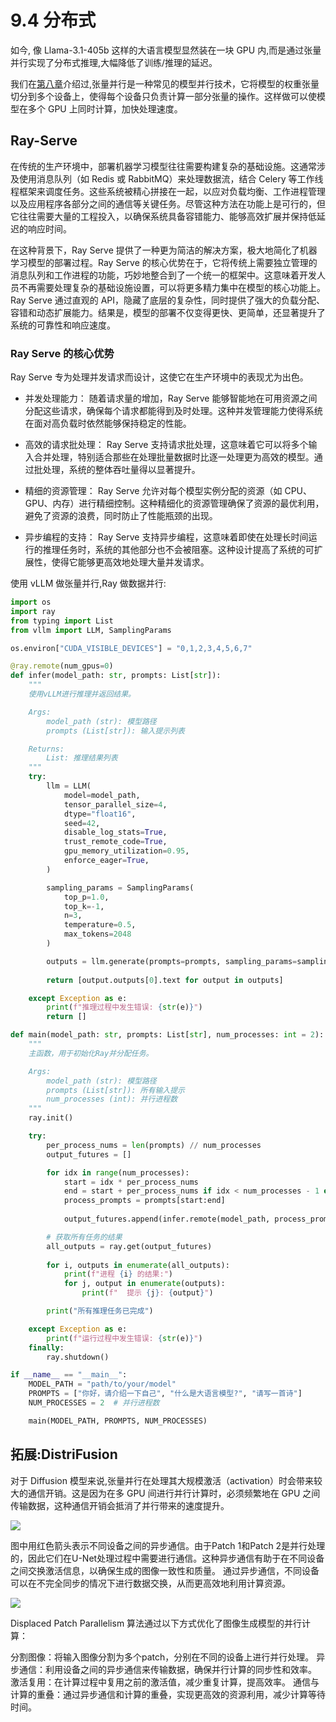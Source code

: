 # 9.4 分布式

如今, 像 Llama-3.1-405b 这样的大语言模型显然装在一块 GPU 内,而是通过张量并行实现了分布式推理,大幅降低了训练/推理的延迟。

我们在[第八章](https://datawhalechina.github.io/llm-deploy/#/chapter8/chapter8_4)介绍过,张量并行是一种常见的模型并行技术，它将模型的权重张量切分到多个设备上，使得每个设备只负责计算一部分张量的操作。这样做可以使模型在多个 GPU 上同时计算，加快处理速度。

## Ray-Serve

在传统的生产环境中，部署机器学习模型往往需要构建复杂的基础设施。这通常涉及使用消息队列（如 Redis 或 RabbitMQ）来处理数据流，结合 Celery 等工作线程框架来调度任务。这些系统被精心拼接在一起，以应对负载均衡、工作进程管理以及应用程序各部分之间的通信等关键任务。尽管这种方法在功能上是可行的，但它往往需要大量的工程投入，以确保系统具备容错能力、能够高效扩展并保持低延迟的响应时间。

在这种背景下，Ray Serve 提供了一种更为简洁的解决方案，极大地简化了机器学习模型的部署过程。Ray Serve 的核心优势在于，它将传统上需要独立管理的消息队列和工作进程的功能，巧妙地整合到了一个统一的框架中。这意味着开发人员不再需要处理复杂的基础设施设置，可以将更多精力集中在模型的核心功能上。Ray Serve 通过直观的 API，隐藏了底层的复杂性，同时提供了强大的负载分配、容错和动态扩展能力。结果是，模型的部署不仅变得更快、更简单，还显著提升了系统的可靠性和响应速度。

### Ray Serve 的核心优势

Ray Serve 专为处理并发请求而设计，这使它在生产环境中的表现尤为出色。

- 并发处理能力： 随着请求量的增加，Ray Serve 能够智能地在可用资源之间分配这些请求，确保每个请求都能得到及时处理。这种并发管理能力使得系统在面对高负载时依然能够保持稳定的性能。

- 高效的请求批处理： Ray Serve 支持请求批处理，这意味着它可以将多个输入合并处理，特别适合那些在处理批量数据时比逐一处理更为高效的模型。通过批处理，系统的整体吞吐量得以显著提升。

- 精细的资源管理： Ray Serve 允许对每个模型实例分配的资源（如 CPU、GPU、内存）进行精细控制。这种精细化的资源管理确保了资源的最优利用，避免了资源的浪费，同时防止了性能瓶颈的出现。

- 异步编程的支持： Ray Serve 支持异步编程，这意味着即使在处理长时间运行的推理任务时，系统的其他部分也不会被阻塞。这种设计提高了系统的可扩展性，使得它能够更高效地处理大量并发请求。

使用 vLLM 做张量并行,Ray 做数据并行:

```python
import os
import ray
from typing import List
from vllm import LLM, SamplingParams

os.environ["CUDA_VISIBLE_DEVICES"] = "0,1,2,3,4,5,6,7"

@ray.remote(num_gpus=0)
def infer(model_path: str, prompts: List[str]):
    """
    使用vLLM进行推理并返回结果。

    Args:
        model_path (str): 模型路径
        prompts (List[str]): 输入提示列表

    Returns:
        List: 推理结果列表
    """
    try:
        llm = LLM(
            model=model_path,
            tensor_parallel_size=4,
            dtype="float16",
            seed=42,
            disable_log_stats=True,
            trust_remote_code=True,
            gpu_memory_utilization=0.95,
            enforce_eager=True,
        )

        sampling_params = SamplingParams(
            top_p=1.0,
            top_k=-1,
            n=3,
            temperature=0.5,
            max_tokens=2048
        )

        outputs = llm.generate(prompts=prompts, sampling_params=sampling_params)
        
        return [output.outputs[0].text for output in outputs]

    except Exception as e:
        print(f"推理过程中发生错误: {str(e)}")
        return []

def main(model_path: str, prompts: List[str], num_processes: int = 2):
    """
    主函数，用于初始化Ray并分配任务。

    Args:
        model_path (str): 模型路径
        prompts (List[str]): 所有输入提示
        num_processes (int): 并行进程数
    """
    ray.init()

    try:
        per_process_nums = len(prompts) // num_processes
        output_futures = []

        for idx in range(num_processes):
            start = idx * per_process_nums
            end = start + per_process_nums if idx < num_processes - 1 else len(prompts)
            process_prompts = prompts[start:end]
            
            output_futures.append(infer.remote(model_path, process_prompts))

        # 获取所有任务的结果
        all_outputs = ray.get(output_futures)
        
        for i, outputs in enumerate(all_outputs):
            print(f"进程 {i} 的结果:")
            for j, output in enumerate(outputs):
                print(f"  提示 {j}: {output}")

        print("所有推理任务已完成")

    except Exception as e:
        print(f"运行过程中发生错误: {str(e)}")
    finally:
        ray.shutdown()

if __name__ == "__main__":
    MODEL_PATH = "path/to/your/model" 
    PROMPTS = ["你好，请介绍一下自己", "什么是大语言模型?", "请写一首诗"]
    NUM_PROCESSES = 2  # 并行进程数

    main(MODEL_PATH, PROMPTS, NUM_PROCESSES)
```
## 拓展:DistriFusion

对于 Diffusion 模型来说,张量并行在处理其大规模激活（activation）时会带来较大的通信开销。这是因为在多 GPU 间进行并行计算时，必须频繁地在 GPU 之间传输数据，这种通信开销会抵消了并行带来的速度提升。

![](./images/distrufuser.png)

图中用红色箭头表示不同设备之间的异步通信。由于Patch 1和Patch 2是并行处理的，因此它们在U-Net处理过程中需要进行通信。这种异步通信有助于在不同设备之间交换激活信息，以确保生成的图像一致性和质量。
通过异步通信，不同设备可以在不完全同步的情况下进行数据交换，从而更高效地利用计算资源。

![](./images/distrifusion.png)

Displaced Patch Parallelism 算法通过以下方式优化了图像生成模型的并行计算：

分割图像：将输入图像分割为多个patch，分别在不同的设备上进行并行处理。
异步通信：利用设备之间的异步通信来传输数据，确保并行计算的同步性和效率。
激活复用：在计算过程中复用之前的激活值，减少重复计算，提高效率。
通信与计算的重叠：通过异步通信和计算的重叠，实现更高效的资源利用，减少计算等待时间。

